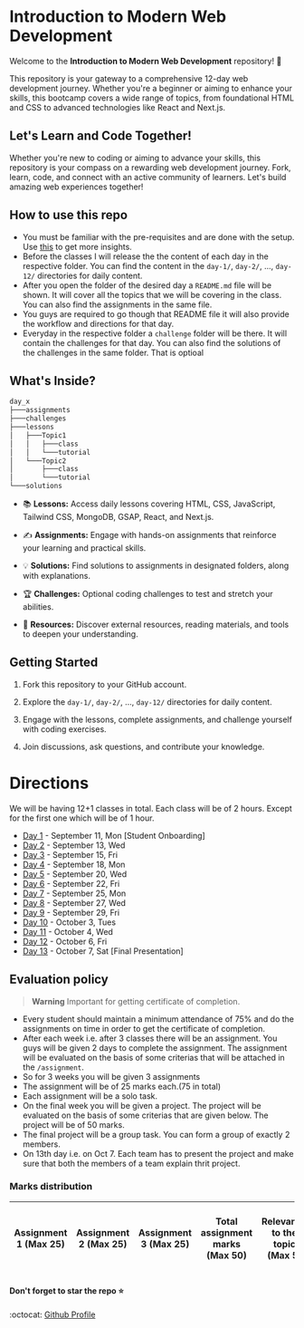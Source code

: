# Introduction to Modern Web Development


Welcome to the **Introduction to Modern Web Development** repository! 🚀

This repository is your gateway to a comprehensive 12-day web development journey. Whether you're a beginner or aiming to enhance your skills, this bootcamp covers a wide range of topics, from foundational HTML and CSS to advanced technologies like React and Next.js.


## Let's Learn and Code Together!

Whether you're new to coding or aiming to advance your skills, this repository is your compass on a rewarding web development journey. Fork, learn, code, and connect with an active community of learners. Let's build amazing web experiences together!


## How to use this repo

- You must be familiar with the pre-requisites and are done with the setup. Use [this](/prerequisite.md) to get more insights.
- Before the classes I will release the the content of each day in the respective folder. You can find the content in the `day-1/`, `day-2/`, ..., `day-12/` directories for daily content.
- After you open the folder of the desired day a `README.md` file will be shown. It will cover all the topics that we will be covering in the class. You can also find the assignments in the same file.
- You guys are required to go though that README file it will also provide the workflow and directions for that day.
- Everyday in the respective folder a `challenge` folder will be there. It will contain the challenges for that day. You can also find the solutions of the challenges in the same folder. That is optioal


## What's Inside?

```bash
day_x
├───assignments
├───challenges
├───lessons
│   ├───Topic1
│   │   ├───class
│   │   └───tutorial
│   └───Topic2
│       ├───class
│       └───tutorial
└───solutions
```

- 📚 **Lessons:** Access daily lessons covering HTML, CSS, JavaScript, Tailwind CSS, MongoDB, GSAP, React, and Next.js.

- ✍️ **Assignments:** Engage with hands-on assignments that reinforce your learning and practical skills.

- 💡 **Solutions:** Find solutions to assignments in designated folders, along with explanations.

- 🏆 **Challenges:** Optional coding challenges to test and stretch your abilities.

<!-- - 🎉 **Projects:** Showcase your larger projects and assignments to the community. -->

- 🔗 **Resources:** Discover external resources, reading materials, and tools to deepen your understanding.

## Getting Started

1. Fork this repository to your GitHub account.

2. Explore the `day-1/`, `day-2/`, ..., `day-12/` directories for daily content.

3. Engage with the lessons, complete assignments, and challenge yourself with coding exercises.

4. Join discussions, ask questions, and contribute your knowledge.

# Directions

We will be having 12+1 classes in total. Each class will be of 2 hours. Except for the first one which will be of 1 hour.

- [Day 1](/day_1) - September 11, Mon [Student Onboarding]
- [Day 2](/day_2) - September 13, Wed
- [Day 3](/day_3/) - September 15, Fri
- [Day 4](/day_4/) - September 18, Mon
- [Day 5](/day_5/) - September 20, Wed
- [Day 6](/day_6/) - September 22, Fri
- [Day 7](/day_7/) - September 25, Mon
- [Day 8](/day_8/) - September 27, Wed
- [Day 9](/day_9/) - September 29, Fri
- [Day 10](/day_10/) - October 3, Tues
- [Day 11](/day_11/) - October 4, Wed
- [Day 12](/day_12/) - October 6, Fri
- [Day 13](/day_13/) - October 7, Sat [Final Presentation]

## Evaluation policy
> **Warning**
Important for getting certificate of completion.

- Every student should maintain a minimum attendance of 75% and do the assignments on time in order to get the certificate of completion. 
- After each week i.e. after 3 classes there will be an assignment. You guys will be given 2 days to complete the assignment. The assignment will be evaluated on the basis of some criterias that will be attached in the `/assignment`. 
- So for 3 weeks you will be given 3 assignments
- The assignment will be of 25 marks each.(75 in total)
- Each assignment will be a solo task.
- On the final week you will be given a project. The project will be evaluated on the basis of some criterias that are given below. The project will be of 50 marks.
- The final project will be a group task. You can form a group of exactly 2 members.
- On 13th day i.e. on Oct 7. Each team has to present the project and make sure that both the members of a team explain thrit project.

### Marks distribution
|Assignment 1 (Max 25) | Assignment 2 (Max 25)	| Assignment 3 (Max 25)	| Total assignment marks (Max 50) | Relevance  to the topic (Max 5)	|Concept clarity (Max 10)	|Appeal of pitch (Max 10)|	Complexity (Max 10)	| Innovation (Max 15)	|Total final project marks (Max 50) |	Total Marks (Max 100)	| Total Marks (Max 100) |
| :---: | :---: | :---: | :---: | :---: | :---: | :---: | :---: | :---: | :---: | :---: | :---: | 

#### Don't forget to star the repo :star:

:octocat: [Github Profile](https://github.com/SarangKumar)
